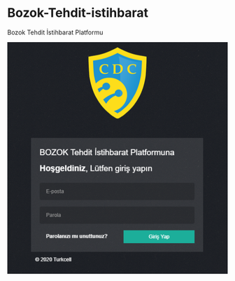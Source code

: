 # Bozok-Tehdit-istihbarat
Bozok Tehdit İstihbarat Platformu

![Bozok](https://github.com/CihanYuceer/Bozok-Tehdit-istihbarat/blob/master/bozok_login.PNG)
